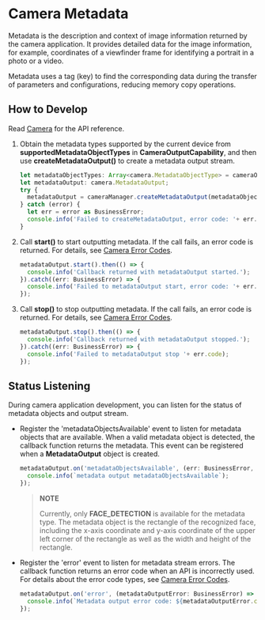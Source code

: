 # Camera Metadata

Metadata is the description and context of image information returned by the camera application. It provides detailed data for the image information, for example, coordinates of a viewfinder frame for identifying a portrait in a photo or a video.

Metadata uses a tag (key) to find the corresponding data during the transfer of parameters and configurations, reducing memory copy operations.

## How to Develop

Read [Camera](../reference/apis/js-apis-camera.md) for the API reference.

1. Obtain the metadata types supported by the current device from **supportedMetadataObjectTypes** in **CameraOutputCapability**, and then use **createMetadataOutput()** to create a metadata output stream.
     
   ```ts
   let metadataObjectTypes: Array<camera.MetadataObjectType> = cameraOutputCapability.supportedMetadataObjectTypes;
   let metadataOutput: camera.MetadataOutput;
   try {
     metadataOutput = cameraManager.createMetadataOutput(metadataObjectTypes);
   } catch (error) {
     let err = error as BusinessError;
     console.info('Failed to createMetadataOutput, error code: '+ err.code);
   }
   ```

2. Call **start()** to start outputting metadata. If the call fails, an error code is returned. For details, see [Camera Error Codes](../reference/apis/js-apis-camera.md#cameraerrorcode).
     
   ```ts
   metadataOutput.start().then(() => {
     console.info('Callback returned with metadataOutput started.');
   }).catch((err: BusinessError) => {
     console.info('Failed to metadataOutput start, error code: '+ err.code);
   });
   ```

4. Call **stop()** to stop outputting metadata. If the call fails, an error code is returned. For details, see [Camera Error Codes](../reference/apis/js-apis-camera.md#cameraerrorcode).
     
   ```ts
   metadataOutput.stop().then(() => {
     console.info('Callback returned with metadataOutput stopped.');
   }).catch((err: BusinessError) => {
     console.info('Failed to metadataOutput stop '+ err.code);
   });
   ```

## Status Listening

During camera application development, you can listen for the status of metadata objects and output stream.

- Register the 'metadataObjectsAvailable' event to listen for metadata objects that are available. When a valid metadata object is detected, the callback function returns the metadata. This event can be registered when a **MetadataOutput** object is created.
    
  ```ts
  metadataOutput.on('metadataObjectsAvailable', (err: BusinessError, metadataObjectArr: Array<camera.MetadataObject>) => {
    console.info(`metadata output metadataObjectsAvailable`);
  });
  ```

  > **NOTE**
  >
  > Currently, only **FACE_DETECTION** is available for the metadata type. The metadata object is the rectangle of the recognized face, including the x-axis coordinate and y-axis coordinate of the upper left corner of the rectangle as well as the width and height of the rectangle.

- Register the 'error' event to listen for metadata stream errors. The callback function returns an error code when an API is incorrectly used. For details about the error code types, see [Camera Error Codes](../reference/apis/js-apis-camera.md#cameraerrorcode).
    
  ```ts
  metadataOutput.on('error', (metadataOutputError: BusinessError) => {
    console.info(`Metadata output error code: ${metadataOutputError.code}`);
  });
  ```
